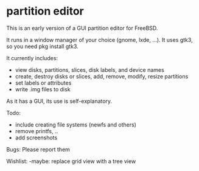 # partition editor
This is an early version of a GUI partition editor for FreeBSD.

It runs in a window manager of your choice (gnome, lxde, ...).
It uses gtk3, so you need pkg install gtk3.


It currently includes:

- view disks, partitions, slices, disk labels, and device names
- create, destroy disks or slices, add, remove, modify, resize partitions
- set labels or attributes
- write .img files to disk

As it has a GUI, its use is self-explanatory.


Todo:
- include creating file systems (newfs and others)
- remove printfs, .. 
- add screenshots

Bugs:
Please report them

Wishlist:
-maybe: replace grid view with a tree view
